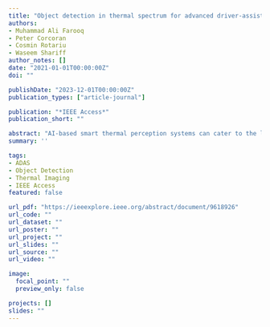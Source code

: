 ```yaml
---
title: "Object detection in thermal spectrum for advanced driver-assistance systems (ADAS)"
authors:
- Muhammad Ali Farooq
- Peter Corcoran
- Cosmin Rotariu
- Waseem Shariff
author_notes: []
date: "2021-01-01T00:00:00Z"
doi: ""

publishDate: "2023-12-01T00:00:00Z"
publication_types: ["article-journal"]

publication: "*IEEE Access*"
publication_short: ""

abstract: "AI-based smart thermal perception systems can cater to the limitations of conventional imaging sensors by providing a more reliable data source in low-lighting conditions and adverse weather conditions. This research evaluates and modifies the state-of-the-art object detection and classifier framework for thermal vision with seven key object classes in order to provide superior thermal sensing and scene understanding input for advanced driver-assistance systems (ADAS). The networks are trained on public datasets and is validated on test data with three different test approaches which include test-time augmentation, test-time with no augmentation, and test-time with model ensembling. Additionally, a new model ensemble-based inference engine is proposed, and its efficacy is tested on locally gathered novel test data comprising of 20K thermal frames captured with an uncooled LWIR prototype thermal camera in challenging weather and environmental scenarios. The performance analysis of trained models is investigated by computing precision, recall, and mean average precision scores (mAP). Furthermore, the smaller network variant of thermal-YOLO architecture is optimized using TensorRT inference accelerator, which is then deployed on GPU and resource-constrained edge hardware Nvidia Jetson Nano. This is implemented to explicitly reduce the inference time on GPU as well as on Nvidia Jetson Nano to evaluate the feasibility for added real-time onboard installations."
summary: ''

tags:
- ADAS
- Object Detection
- Thermal Imaging
- IEEE Access
featured: false

url_pdf: "https://ieeexplore.ieee.org/abstract/document/9618926"
url_code: ""
url_dataset: ""
url_poster: ""
url_project: ""
url_slides: ""
url_source: ""
url_video: ""

image:
  focal_point: ""
  preview_only: false

projects: []
slides: ""
---
```


